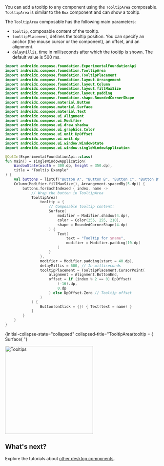 [//]: # (title: Tooltips)

You can add a tooltip to any component using the `TooltipArea` composable. `TooltipArea` is similar to the `Box`
component and can show a tooltip.

The `TooltipArea` composable has the following main parameters:

* `tooltip`, composable content of the tooltip.
* `tooltipPlacement`, defines the tooltip position. You can specify an anchor (the mouse cursor or the component),
  an offset, and an alignment.
* `delayMillis`, time in milliseconds after which the tooltip is shown. The default value is 500 ms.

```kotlin
import androidx.compose.foundation.ExperimentalFoundationApi
import androidx.compose.foundation.TooltipArea
import androidx.compose.foundation.TooltipPlacement
import androidx.compose.foundation.layout.Arrangement
import androidx.compose.foundation.layout.Column
import androidx.compose.foundation.layout.fillMaxSize
import androidx.compose.foundation.layout.padding
import androidx.compose.foundation.shape.RoundedCornerShape
import androidx.compose.material.Button
import androidx.compose.material.Surface
import androidx.compose.material.Text
import androidx.compose.ui.Alignment
import androidx.compose.ui.Modifier
import androidx.compose.ui.draw.shadow
import androidx.compose.ui.graphics.Color
import androidx.compose.ui.unit.DpOffset
import androidx.compose.ui.unit.dp
import androidx.compose.ui.window.WindowState
import androidx.compose.ui.window.singleWindowApplication

@OptIn(ExperimentalFoundationApi::class)
fun main() = singleWindowApplication(
    WindowState(width = 300.dp, height = 350.dp),
    title = "Tooltip Example"
) {
    val buttons = listOf("Button A", "Button B", "Button C", "Button D", "Button E", "Button F")
    Column(Modifier.fillMaxSize(), Arrangement.spacedBy(5.dp)) {
        buttons.forEachIndexed { index, name ->
            // Wrap the button in TooltipArea
            TooltipArea(
                tooltip = {
                    // Composable tooltip content:
                    Surface(
                        modifier = Modifier.shadow(4.dp),
                        color = Color(255, 255, 210),
                        shape = RoundedCornerShape(4.dp)
                    ) {
                        Text(
                            text = "Tooltip for $name",
                            modifier = Modifier.padding(10.dp)
                        )
                    }
                },
                modifier = Modifier.padding(start = 40.dp),
                delayMillis = 600, // In milliseconds
                tooltipPlacement = TooltipPlacement.CursorPoint(
                    alignment = Alignment.BottomEnd,
                    offset = if (index % 2 == 0) DpOffset(
                        (-16).dp,
                        0.dp
                    ) else DpOffset.Zero // Tooltip offset
                )
            ) {
                Button(onClick = {}) { Text(text = name) }
            }
        }
    }
}
```
{initial-collapse-state="collapsed" collapsed-title="TooltipArea(tooltip = { Surface( "}

<img src="compose-desktop-tooltips.png" alt="Tooltips" width="288" animated="true"/>

## What's next?

Explore the tutorials about [other desktop components](https://github.com/JetBrains/compose-multiplatform/tree/master/tutorials#desktop).
